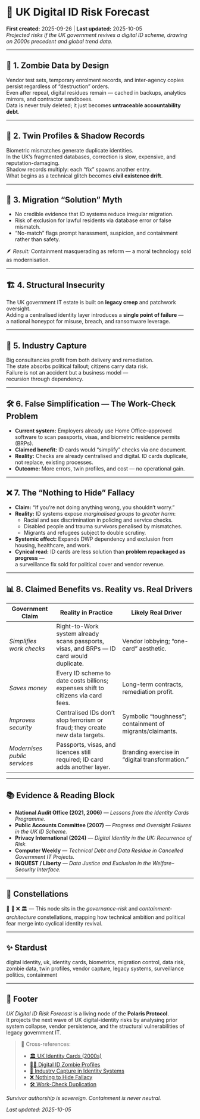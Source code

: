 # 🔮 UK Digital ID Risk Forecast  
**First created:** 2025-09-26 | **Last updated:** 2025-10-05  
*Projected risks if the UK government revives a digital ID scheme, drawing on 2000s precedent and global trend data.*  

---

## 🧟 1. Zombie Data by Design  

Vendor test sets, temporary enrolment records, and inter-agency copies persist regardless of “destruction” orders.  
Even after repeal, digital residues remain — cached in backups, analytics mirrors, and contractor sandboxes.  
Data is never truly deleted; it just becomes **untraceable accountability debt**.  

---

## 👥 2. Twin Profiles & Shadow Records  

Biometric mismatches generate duplicate identities.  
In the UK’s fragmented databases, correction is slow, expensive, and reputation-damaging.  
Shadow records multiply: each “fix” spawns another entry.  
What begins as a technical glitch becomes **civil existence drift**.  

---

## 🛂 3. Migration “Solution” Myth  

- No credible evidence that ID systems reduce irregular migration.  
- Risk of exclusion for lawful residents via database error or false mismatch.  
- “No-match” flags prompt harassment, suspicion, and containment rather than safety.  

🪶 *Result:* Containment masquerading as reform — a moral technology sold as modernisation.  

---

## 🏗️ 4. Structural Insecurity  

The UK government IT estate is built on **legacy creep** and patchwork oversight.  
Adding a centralised identity layer introduces a **single point of failure** —  
a national honeypot for misuse, breach, and ransomware leverage.  

---

## 💼 5. Industry Capture  

Big consultancies profit from both delivery and remediation.  
The state absorbs political fallout; citizens carry data risk.  
Failure is not an accident but a business model —  
recursion through dependency.  

---

## 🛠️ 6. False Simplification — The Work-Check Problem  

- **Current system:** Employers already use Home Office–approved software to scan passports, visas, and biometric residence permits (BRPs).  
- **Claimed benefit:** ID cards would “simplify” checks via one document.  
- **Reality:** Checks are already centralised and digital. ID cards duplicate, not replace, existing processes.  
- **Outcome:** More errors, twin profiles, and cost — no operational gain.  

---

## ❌ 7. The “Nothing to Hide” Fallacy  

- **Claim:** “If you’re not doing anything wrong, you shouldn’t worry.”  
- **Reality:** ID systems expose *marginalised groups* to *greater harm*:  
  - Racial and sex discrimination in policing and service checks.  
  - Disabled people and trauma survivors penalised by mismatches.  
  - Migrants and refugees subject to double scrutiny.  
- **Systemic effect:** Expands DWP dependency and exclusion from housing, healthcare, and work.  
- **Cynical read:** ID cards are less solution than **problem repackaged as progress** —  
  a surveillance fix sold for political cover and vendor revenue.  

---

## 📊 8. Claimed Benefits vs. Reality vs. Real Drivers  

| **Government Claim** | **Reality in Practice** | **Likely Real Driver** |
|-----------------------|-------------------------|-------------------------|
| *Simplifies work checks* | Right-to-Work system already scans passports, visas, and BRPs — ID card would duplicate. | Vendor lobbying; “one-card” aesthetic. |
| *Saves money* | Every ID scheme to date costs billions; expenses shift to citizens via card fees. | Long-term contracts, remediation profit. |
| *Improves security* | Centralised IDs don’t stop terrorism or fraud; they create new data targets. | Symbolic “toughness”; containment of migrants/claimants. |
| *Modernises public services* | Passports, visas, and licences still required; ID card adds another layer. | Branding exercise in “digital transformation.” |

---

## 📚 Evidence & Reading Block  

- **National Audit Office (2021, 2006)** — *Lessons from the Identity Cards Programme.*  
- **Public Accounts Committee (2007)** — *Progress and Oversight Failures in the UK ID Scheme.*  
- **Privacy International (2024)** — *Digital Identity in the UK: Recurrence of Risk.*  
- **Computer Weekly** — *Technical Debt and Data Residue in Cancelled Government IT Projects.*  
- **INQUEST / Liberty** — *Data Justice and Exclusion in the Welfare–Security Interface.*  

---

## 🌌 Constellations  

🔮 💼 ❌ 🏛️ — This node sits in the *governance-risk* and *containment-architecture* constellations, mapping how technical ambition and political fear merge into cyclical identity revival.  

---

## ✨ Stardust  

digital identity, uk, identity cards, biometrics, migration control, data risk, zombie data, twin profiles, vendor capture, legacy systems, surveillance politics, containment  

---

## 🏮 Footer  

*UK Digital ID Risk Forecast* is a living node of the **Polaris Protocol**.  
It projects the next wave of UK digital-identity risks by analysing prior system collapse, vendor persistence, and the structural vulnerabilities of legacy government IT.  

> 📡 Cross-references:
> 
> - [🏛️ UK Identity Cards (2000s)](../../../Disruption_Kit/Big_Picture_Protocols/🛟_Borders_Boats_Walls/🏛️_uk_identity_cards_2000s.md)  
> - [🧟‍♀️ Digital ID Zombie Profiles](../../🔥_Data_Risks/🧟‍♀️_Residual_Shadows/🧟‍♀️_digital_id_zombie_profiles.md)  
> - [💼 Industry Capture in Identity Systems](./💼_industry_capture_identity_systems.md)  
> - [❌ Nothing to Hide Fallacy](./❌_nothing_to_hide_fallacy.md)  
> - [🛠️ Work-Check Duplication](../../🔥_Data_Risks/🛂_Papers_Please_Problems/🛠️_work_check_duplication.md)  

*Survivor authorship is sovereign. Containment is never neutral.*  

_Last updated: 2025-10-05_
